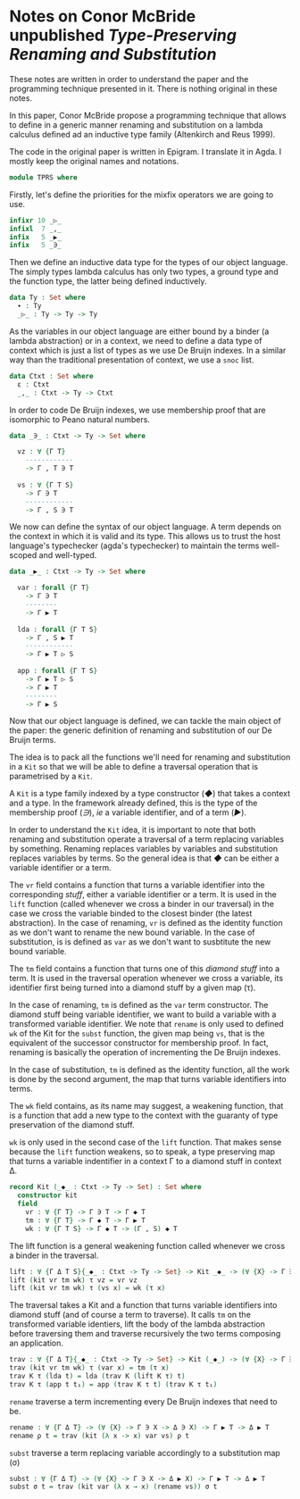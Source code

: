 # Notes on Conor McBride unpublished *Type-Preserving Renaming and Substitution*

These notes are written in order to understand the paper and the
programming technique presented in it. There is nothing original
in these notes.

In this paper, Conor McBride propose a programming technique that
allows to define in a generic manner renaming and substitution on a
lambda calculus defined ad an inductive type family (Altenkirch and
Reus 1999).

The code in the original paper is written in Epigram. I translate it in
Agda. I mostly keep the original names and notations.


```agda
module TPRS where
```

Firstly, let's define the priorities for the mixfix operators we are
going to use.

```agda
infixr 10 _▷_
infixl  7 _,_
infix   5 _▶_
infix   5 _∋_
```

Then we define an inductive data type for the types of our object
language. The simply types lambda calculus has only two types, a
ground type and the function type, the latter being defined
inductively.

```agda
data Ty : Set where
  ∙ : Ty
  _▷_ : Ty -> Ty -> Ty
```

As the variables in our object language are either bound by a binder
(a lambda abstraction) or in a context, we need to define a data type
of context which is just a list of types as we use De Bruijn
indexes. In a similar way than the traditional presentation of
context, we use a `snoc` list.

```agda
data Ctxt : Set where
  ε : Ctxt
  _,_ : Ctxt -> Ty -> Ctxt
```

In order to code De Bruijn indexes, we use membership proof that are
isomorphic to Peano natural numbers.


```agda
data _∋_ : Ctxt -> Ty -> Set where

  vz : ∀ {Γ T}
    ------------
    -> Γ , T ∋ T
    
  vs : ∀ {Γ T S}
    -> Γ ∋ T
    ------------
    -> Γ , S ∋ T
```

We now can define the syntax of our object language. A term depends on
the context in which it is valid and its type. This allows us to trust
the host language's typechecker (agda's typechecker) to maintain the terms
well-scoped and well-typed.

```agda
data _▶_ : Ctxt -> Ty -> Set where

  var : forall {Γ T}
    -> Γ ∋ T
    --------
    -> Γ ▶ T
    
  lda : forall {Γ T S}
    -> Γ , S ▶ T
    ------------
    -> Γ ▶ T ▷ S
    
  app : forall {Γ T S}
    -> Γ ▶ T ▷ S
    -> Γ ▶ T
    --------
    -> Γ ▶ S
```

Now that our object language is defined, we can tackle the main object
of the paper: the generic definition of renaming and substitution of
our De Bruijn terms.

The idea is to pack all the functions we'll need for renaming and
substitution in a `Kit` so that we will be able to define a traversal
operation that is parametrised by a `Kit`.

A `Kit` is a type family indexed by a type constructor (_◆_) that
takes a context and a type. In the framework already defined, this is
the type of the membership proof (_∋_), *ie* a variable identifier,
and of a term (_▶_).

In order to understand the `Kit` idea, it is important to note that
both renaming and substitution operate a traversal of a term replacing
variables by something. Renaming replaces variables by variables and
substitution replaces variables by terms. So the general idea is that
_◆_ can be either a variable identifier or a term.

The `vr` field contains a function that turns a variable identifier
into the corresponding *stuff*, either a variable identifier or a
term. It is used in the `lift` function (called whenever we cross a
binder in our traversal) in the case we cross the variable binded to
the closest binder (the latest abstraction). In the case of renaming,
`vr` is defined as the identity function as we don't want to rename
the new bound variable. In the case of substitution, is is defined
as `var` as we don't want to susbtitute the new bound variable.

The `tm` field contains a function that turns one of this *diamond
stuff* into a term. It is used in the traversal operation whenever we
cross a variable, its identifier first being turned into a diamond
stuff by a given map (τ).

In the case of renaming, `tm` is defined as the `var` term
constructor.  The diamond stuff being variable identifier, we want to
build a variable with a transformed variable identifier. We note that
`rename` is only used to defined `wk` of the Kit for the `subst`
function, the given map being `vs`, that is the equivalent of the
successor constructor for membership proof. In fact, renaming is
basically the operation of incrementing the De Bruijn indexes.

In the case of substitution, `tm` is defined as the identity function,
all the work is done by the second argument, the map that turns
variable identifiers into terms.

The `wk` field contains, as its name may suggest, a weakening
function, that is a function that add a new type to the context with
the guaranty of type preservation of the diamond stuff.

`wk` is only used in the second case of the `lift` function. That
makes sense because the `lift` function weakens, so to speak, a type
preserving map that turns a variable indentifier in a context Γ to a
diamond stuff in context Δ.

```agda
record Kit (_◆_ : Ctxt -> Ty -> Set) : Set where
  constructor kit
  field
    vr : ∀ {Γ T} -> Γ ∋ T -> Γ ◆ T
    tm : ∀ {Γ T} -> Γ ◆ T -> Γ ▶ T
    wk : ∀ {Γ T S} -> Γ ◆ T -> (Γ , S) ◆ T
```

The lift function is a general weakening function called whenever we
cross a binder in the traversal.

```agda
lift : ∀ {Γ Δ T S}{_◆_ : Ctxt -> Ty -> Set} -> Kit _◆_ -> (∀ {X} -> Γ ∋ X -> Δ ◆ X) -> Γ , S ∋ T -> (Δ , S) ◆ T
lift (kit vr tm wk) τ vz = vr vz
lift (kit vr tm wk) τ (vs x) = wk (τ x)
```

The traversal takes a Kit and a function that turns variable
identifiers into diamond stuff (and of course a term to traverse).  It
calls `tm` on the transformed variable identiers, lift the body of the
lambda abstraction before traversing them and traverse recursively the
two terms composing an application.

```agda
trav : ∀ {Γ Δ T}{_◆_ : Ctxt -> Ty -> Set} -> Kit (_◆_) -> (∀ {X} -> Γ ∋ X -> Δ ◆ X) -> Γ ▶ T -> Δ ▶ T
trav (kit vr tm wk) τ (var x) = tm (τ x)
trav K τ (lda t) = lda (trav K (lift K τ) t) 
trav K τ (app t t₁) = app (trav K τ t) (trav K τ t₁)
```

`rename` traverse a term incrementing every De Bruijn indexes that need to be.

```agda
rename : ∀ {Γ Δ T} -> (∀ {X} -> Γ ∋ X -> Δ ∋ X) -> Γ ▶ T -> Δ ▶ T
rename ρ t = trav (kit (λ x -> x) var vs) ρ t
```

`subst` traverse a term replacing variable accordingly to a substitution map (σ)

```agda
subst : ∀ {Γ Δ T} -> (∀ {X} -> Γ ∋ X -> Δ ▶ X) -> Γ ▶ T -> Δ ▶ T
subst σ t = trav (kit var (λ x → x) (rename vs)) σ t

```
